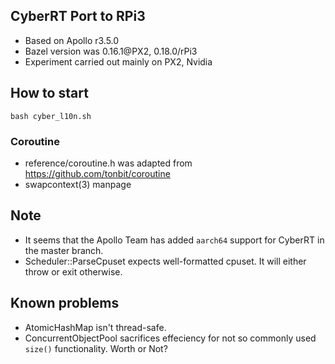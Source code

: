 ## CyberRT Port to RPi3
- Based on Apollo r3.5.0
- Bazel version was 0.16.1@PX2, 0.18.0/rPi3
- Experiment carried out mainly on PX2, Nvidia

## How to start
```
bash cyber_l10n.sh
```

### Coroutine
- reference/coroutine.h was adapted from https://github.com/tonbit/coroutine
- swapcontext(3) manpage

## Note
- It seems that the Apollo Team has added `aarch64` support for CyberRT in the master branch.
- Scheduler::ParseCpuset expects well-formatted cpuset. It will either throw or exit otherwise.


## Known problems
- AtomicHashMap isn't thread-safe.
- ConcurrentObjectPool sacrifices effeciency for not so commonly used `size()` functionality. Worth or Not?

